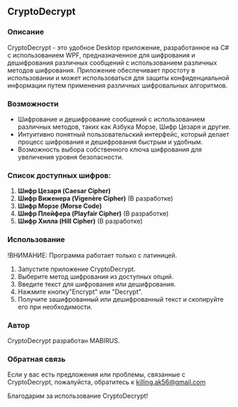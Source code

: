 ## CryptoDecrypt

### Описание
CryptoDecrypt - это удобное Desktop приложение, разработанное на C# с использованием WPF, предназначенное для шифрования и дешифрования различных сообщений с использованием различных методов шифрования. Приложение обеспечивает простоту в использовании и может использоваться для защиты конфиденциальной информации путем применения различных шифровальных алгоритмов.

### Возможности
- Шифрование и дешифрование сообщений с использованием различных методов, таких как Азбука Морзе, Шифр Цезаря и другие.
- Интуитивно понятный пользовательский интерфейс, который делает процесс шифрования и дешифрования быстрым и удобным.
- Возможность выбора собственного ключа шифрования для увеличения уровня безопасности.

### Список доступных шифров:
1. **Шифр Цезаря (Caesar Cipher)**
2. **Шифр Виженера (Vigenère Cipher)** (В разработке)
3. **Шифр Морзе (Morse Code)**
4. **Шифр Плейфера (Playfair Cipher)** (В разработке)
5. **Шифр Хилла (Hill Cipher)** (В разработке)

### Использование

!ВНИМАНИЕ: Программа работает только с латиницей.

1. Запустите приложение CryptoDecrypt.
2. Выберите метод шифрования из доступных опций.
3. Введите текст для шифрования или дешифрования.
4. Нажмите кнопку"Encrypt" или "Decrypt".
5. Получите зашифрованный или дешифрованный текст и скопируйте его при необходимости.
   
### Автор
CryptoDecrypt разработан MABIRUS.

### Обратная связь
Если у вас есть предложения или проблемы, связанные с CryptoDecrypt, пожалуйста, обратитесь к killing.ak56@gmail.com

Благодарим за использование CryptoDecrypt!
